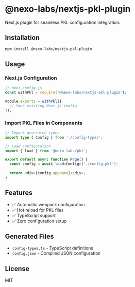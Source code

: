 # @nexo-labs/nextjs-pkl-plugin

Next.js plugin for seamless PKL configuration integration.

## Installation

```bash
npm install @nexo-labs/nextjs-pkl-plugin
```

## Usage

### Next.js Configuration

```javascript
// next.config.js
const withPkl = require('@nexo-labs/nextjs-pkl-plugin');

module.exports = withPkl({
  // Your existing Next.js config
});
```

### Import PKL Files in Components

```typescript
// Import generated types
import type { Config } from './config-types';

// Load configuration
import { load } from '@nexo-labs/pkl';

export default async function Page() {
  const config = await load<Config>('./config.pkl');
  
  return <div>{config.appName}</div>;
}
```

## Features

- ✅ Automatic webpack configuration
- ✅ Hot reload for PKL files
- ✅ TypeScript support
- ✅ Zero configuration setup

## Generated Files

- `config-types.ts` - TypeScript definitions
- `config.json` - Compiled JSON configuration

## License

MIT